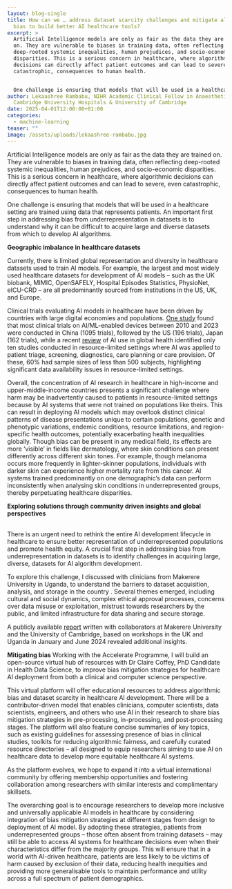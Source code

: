 ```yaml
---
layout: blog-single
title: How can we … address dataset scarcity challenges and mitigate algorithmic
  bias to build better AI healthcare tools?
excerpt: >
  Artificial Intelligence models are only as fair as the data they are trained
  on. They are vulnerable to biases in training data, often reflecting
  deep-rooted systemic inequalities, human prejudices, and socio-economic
  disparities. This is a serious concern in healthcare, where algorithmic
  decisions can directly affect patient outcomes and can lead to severe, even
  catastrophic, consequences to human health.


  One challenge is ensuring that models that will be used in a healthcare setting are trained using data that represents patients. An important first step in addressing bias from underrepresentation in datasets is to understand why it can be difficult to acquire large and diverse datasets from which to develop AI algorithms.
author: Lekaashree Rambabu, NIHR Academic Clinical Fellow in Anaesthetics,
  Cambridge University Hospitals & University of Cambridge
date: 2025-04-01T12:00:00+01:00
categories:
  - machine-learning
teaser: ""
image: /assets/uploads/lekaashree-rambabu.jpg
---
```

Artificial Intelligence models are only as fair as the data they are trained on. They are vulnerable to biases in training data, often reflecting deep-rooted systemic inequalities, human prejudices, and socio-economic disparities. This is a serious concern in healthcare, where algorithmic decisions can directly affect patient outcomes and can lead to severe, even catastrophic, consequences to human health.


One challenge is ensuring that models that will be used in a healthcare setting are trained using data that represents patients. An important first step in addressing bias from underrepresentation in datasets is to understand why it can be difficult to acquire large and diverse datasets from which to develop AI algorithms.

**Geographic imbalance in healthcare datasets**


Currently, there is limited global representation and diversity in healthcare datasets used to train AI models. For example, the largest and most widely used healthcare datasets for development of AI models – such as the UK biobank, MIMIC, OpenSAFELY, Hospital Episodes Statistics, PhysioNet, eICU-CRD – are all predominantly sourced from institutions in the US, UK, and Europe.


Clinical trials evaluating AI models in healthcare have been driven by countries with large digital economies and populations. [One study](https://www.researchgate.net/publication/375533567_Development_Pipeline_and_Geographic_Representation_of_Trials_for_Artificial_IntelligenceMachine_Learning-Enabled_Medical_Devices_2010_to_2023) found that most clinical trials on AI/ML-enabled devices between 2010 and 2023 were conducted in China (1095 trials), followed by the US (196 trials), Japan (162 trials), while a recent [review](https://www.nature.com/articles/s41746-022-00700-y) of AI use in global health identified only ten studies conducted in resource-limited settings where AI was applied to patient triage, screening, diagnostics, care planning or care provision. Of these, 60% had sample sizes of less than 500 subjects, highlighting significant data availability issues in resource-limited settings.


Overall, the concentration of AI research in healthcare in high-income and upper-middle-income countries presents a significant challenge where harm may be inadvertently caused to patients in resource-limited settings because by AI systems that were not trained on populations like theirs. This can result in deploying AI models which may overlook distinct clinical patterns of disease presentations unique to certain populations, genetic and phenotypic variations, endemic conditions, resource limitations, and region-specific health outcomes, potentially exacerbating health inequalities globally. Though bias can be present in any medical field, its effects are more ‘visible’ in fields like dermatology, where skin conditions can present differently across different skin tones. For example, though melanoma occurs more frequently in lighter-skinner populations, individuals with darker skin can experience higher mortality rate from this cancer. AI systems trained predominantly on one demographic’s data can perform inconsistently when analysing skin conditions in underrepresented groups, thereby perpetuating healthcare disparities. 


**Exploring solutions through community driven insights and global perspectives**

\
There is an urgent need to rethink the entire AI development lifecycle in healthcare to ensure better representation of underrepresented populations and promote health equity. A crucial first step in addressing bias from underrepresentation in datasets is to identify challenges in acquiring large, diverse, datasets for AI algorithm development. 


To explore this challenge, I discussed with clinicians from Makerere University in Uganda, to understand the barriers to dataset acquisition, analysis, and storage in the country  . Several themes emerged, including cultural and social dynamics, complex ethical approval processes, concerns over data misuse or exploitation, mistrust towards researchers by the public, and limited infrastructure for data sharing and secure storage. 


A publicly available [report](https://doi.org/10.5281/zenodo.14503478) written with collaborators at Makerere University and the University of Cambridge, based on workshops in the UK and Uganda in January and June 2024 revealed additional insights. 


**Mitigating bias**
Working with the Accelerate Programme, I will build an open-source virtual hub of resources with Dr Claire Coffey, PhD Candidate in Health Data Science, to improve bias mitigation strategies for healthcare AI deployment from both a clinical and computer science perspective.


This virtual platform will offer educational resources to address algorithmic bias and dataset scarcity in healthcare AI development. There will be a contributor-driven model that enables clinicians, computer scientists, data scientists, engineers, and others who use AI in their research to share bias mitigation strategies in pre-processing, in-processing, and post-processing stages. The platform will also feature concise summaries of key topics, such as existing guidelines for assessing presence of bias in clinical studies, toolkits for reducing algorithmic fairness, and carefully curated resource directories – all designed to equip researchers aiming to use AI on healthcare data to develop more equitable healthcare AI systems.


As the platform evolves, we hope to expand it into a virtual international community by offering membership opportunities and fostering collaboration among researchers with similar interests and complimentary skillsets. 


The overarching goal is to encourage researchers to develop more inclusive and universally applicable AI models in healthcare by considering integration of bias mitigation strategies at different stages from design to deployment of AI model. By adopting these strategies, patients from underrepresented groups – those often absent from training datasets – may still be able to access AI systems for healthcare decisions even when their characteristics differ from the majority groups. This will ensure that in a world with AI-driven healthcare, patients are less likely to be victims of harm caused by exclusion of their data, reducing health inequities and providing more generalisable tools to maintain performance and utility across a full spectrum of patient demographics.